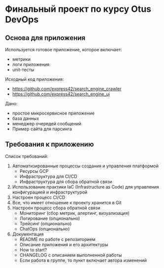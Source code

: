 # Финальный проект по курсу Otus DevOps

## Основа для приложения

Используется готовое приложение, которое включает:

* метрики
* логи приложения
* unit-тесты

Исходный код приложения:

* <https://github.com/express42/search_engine_crawler>
* <https://github.com/express42/search_engine_ui>

Дано:

* простое микросервисное приложение
* база данных
* менеджер очередей сообщений
* Пример сайта для парсинга

## Требования к приложению

Список требований:

1. Автоматизированные процессы создания и управления платформой
   * Ресурсы GCP
   * Инфраструктура для CI/CD
   * Инфраструктура для сбора обратной связи
2. Использование практики IaC (Infrastructure as Code) для управления конфигурацией и инфраструктурой
3. Настроен процесс CI/CD
4. Все, что имеет отношение к проекту хранится в Git
5. Настроен процесс сбора обратной связи
   * Мониторинг (сбор метрик, алертинг, визуализация)
   * Логирование (опционально)
   * Трейсинг (опционально)
   * ChatOps (опционально)
6. Документация
   * README по работе с репозиторием
   * Описание приложения и его архитектуры
   * How to start?
   * CHANGELOG с описанием выполненной работы
   * Если работа в группе, то пункт включает автора изменений
